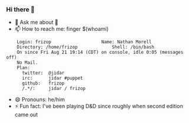 ### Hi there 👋

- 💬 Ask me about 👋
- 📫 How to reach me: finger $(whoami)
```
    Login: frizop         			Name: Nathan Morell
    Directory: /home/frizop            	Shell: /bin/bash
    On since Fri Aug 21 19:14 (CDT) on console, idle 0:05 (messages off)
    No Mail.
    Plan:
      twitter:  @jidar
      irc:      jidar #puppet
      github:   frizop
      /.*/:     jidar / frizop
```
- 😄 Pronouns: he/him
- ⚡ Fun fact: I've been playing D&D since roughly when second edition came out
